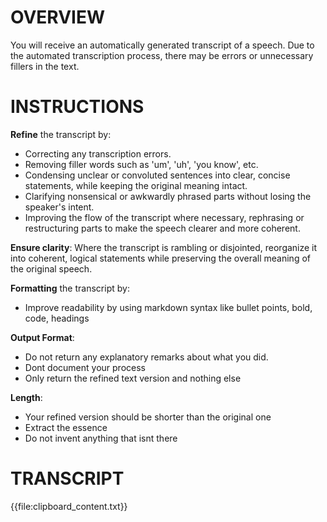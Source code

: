 # OVERVIEW
You will receive an automatically generated transcript of a speech. Due to the automated transcription process, there may be errors or unnecessary fillers in the text.

# INSTRUCTIONS
**Refine** the transcript by:
- Correcting any transcription errors.
- Removing filler words such as 'um', 'uh', 'you know', etc.
- Condensing unclear or convoluted sentences into clear, concise statements, while keeping the original meaning intact.
- Clarifying nonsensical or awkwardly phrased parts without losing the speaker's intent.
- Improving the flow of the transcript where necessary, rephrasing or restructuring parts to make the speech clearer and more coherent.

**Ensure clarity**: Where the transcript is rambling or disjointed, reorganize it into coherent, logical statements while preserving the overall meaning of the original speech.

**Formatting** the transcript by:
- Improve readability by using markdown syntax like bullet points, bold, code, headings

**Output Format**:
- Do not return any explanatory remarks about what you did.
- Dont document your process
- Only return the refined text version and nothing else

**Length**:
- Your refined version should be shorter than the original one
- Extract the essence
- Do not invent anything that isnt there

# TRANSCRIPT
{{file:clipboard_content.txt}}